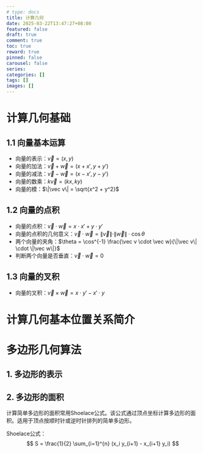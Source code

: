 ```yaml
---
# type: docs 
title: 计算几何
date: 2025-03-22T13:47:27+08:00
featured: false
draft: true
comment: true
toc: true
reward: true
pinned: false
carousel: false
series:
categories: []
tags: []
images: []
---
```


# 计算几何基础

## 1.1 向量基本运算

- 向量的表示：$\vec v = (x, y)$
- 向量的加法：$\vec v + \vec w = (x + x', y + y')$
- 向量的减法：$\vec v - \vec w = (x - x', y - y')$
- 向量的数乘：$k \vec v = (kx, ky)$
- 向量的模：$\|\vec v\| = \sqrt{x^2 + y^2}$

## 1.2 向量的点积

- 向量的点积：$\vec v \cdot \vec w = x \cdot x' + y \cdot y'$
- 向量的点积的几何意义：$\vec v \cdot \vec w = \|\vec v\| \cdot \|\vec w\| \cdot \cos \theta$
- 两个向量的夹角：$\theta = \cos^{-1} \frac{\vec v \cdot \vec w}{\|\vec v\| \cdot \|\vec w\|}$
- 判断两个向量是否垂直：$\vec v \cdot \vec w = 0$

## 1.3 向量的叉积

- 向量的叉积：$\vec v \times \vec w = x \cdot y' - x' \cdot y$

# 计算几何基本位置关系简介

# 多边形几何算法

## 1. 多边形的表示

## 2. 多边形的面积

计算简单多边形的面积常用Shoelace公式。该公式通过顶点坐标计算多边形的面积。适用于顶点按顺时针或逆时针排列的简单多边形。

Shoelace公式：
$$
S = \frac{1}{2} \sum_{i=1}^{n} (x_i y_{i+1} - x_{i+1} y_i)
$$